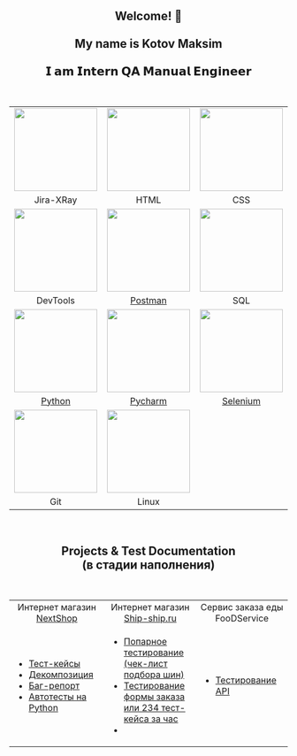 <h2 align="center">Welcome! 👋 <br /><br />My name is Kotov Maksim<br /><br />𝗜 𝗮𝗺 𝗜𝗻𝘁𝗲𝗿𝗻 𝗤𝗔 𝗠𝗮𝗻𝘂𝗮𝗹 𝗘𝗻𝗴𝗶𝗻𝗲𝗲𝗿</h2>
<br/>

<table>
  <tr align="center">
    <td width="330"><img src="https://user-images.githubusercontent.com/109822424/183246486-e24db2c9-8c57-4f8f-b7fc-35ad1949d48b.svg" width="150" height="150" />
</td>
    <td width="330"><img src="https://user-images.githubusercontent.com/109822424/183246501-72b2b0b3-0d5a-4fd0-8c71-58c243d8ae4f.svg" width="150" height="150" />
</td>
    <td width="330"><img src="https://user-images.githubusercontent.com/109822424/183246503-b0518ec7-22ee-44ed-b3c1-4b79d622bea7.svg" width="150" height="150" />
</td>
  </tr>
  <tr align="center">
    <td>Jira-XRay</td>
    <td>HTML</td>
    <td>CSS</td>
  </tr>
  <tr align="center">
    <td><img src="https://user-images.githubusercontent.com/109822424/183246507-233a6da4-8328-4289-8e63-b57275393fec.svg" width="150" height="150" />
</td>
    <td><a href="https://github.com/QA-KotovMaksim/Test-API"><img src="https://user-images.githubusercontent.com/109822424/183246519-3f1bde5f-6403-498e-8e0c-afec20898182.svg" width="150" height="150" /></a>
</td>
    <td><img src="https://user-images.githubusercontent.com/109822424/184120515-ce532ec6-3517-40fc-8a80-68f07dfc57e3.svg" width="150" height="150" />
</td>
  </tr>
  <tr align="center">
    <td>DevTools</td>
    <td><a href="https://github.com/QA-KotovMaksim/Test-API">Postman</a></td>
    <td>SQL</td>
  </tr>
  <tr align="center">
    <td><a href="https://github.com/GoelRengis/NextShop--QA-autotests"><img src="https://user-images.githubusercontent.com/109822424/183246581-44cf700c-352d-4fae-85d4-e84cd107dfd0.svg" width="150" height="150" /></a>
</td>
    <td><a href="https://github.com/GoelRengis/NextShop--QA-autotests"><img src="https://user-images.githubusercontent.com/109822424/183246585-a25a1265-3475-4995-a16c-c387315b82eb.svg" width="150" height="150" /></a>
</td>
    <td><a href="https://github.com/GoelRengis/NextShop--QA-autotests"><img src="https://user-images.githubusercontent.com/109822424/183246589-76a07d25-7027-4787-a695-1bc143fb65a8.svg" width="150" height="150" /></a>
</td>
  </tr>
  <tr align="center">
    <td><a href="https://github.com/GoelRengis/NextShop--QA-autotests">Python</a></td>
    <td><a href="https://github.com/GoelRengis/NextShop--QA-autotests">Pycharm</a></td>
    <td><a href="https://github.com/GoelRengis/NextShop--QA-autotests">Selenium</a></td>
  </tr>
  <tr align="center">
    <td><img src="https://user-images.githubusercontent.com/109822424/183246600-19806395-cc01-4515-8cda-8bc9eb57a86a.svg" width="150" height="150" />
</td>
    <td><img src="https://user-images.githubusercontent.com/109822424/183245165-116fa342-b89b-4bbb-a189-8c73ef9270ec.svg"/ width="150" height="150" /></td>
    <td></td>
  </tr>
  <tr align="center">
    <td>Git</td>
    <td>Linux</td>
    <td></td>
  </tr> 
</table>

<br />
<h2 align="center">Projects & Test Documentation<br />(в стадии наполнения)</h2>
<br />

<table>
  <tr align="center">
    <td width="330">Интернет магазин <br /><a href="http://test2.itcobra.ru" target="_blank">NextShop</a></td>
    <td width="330">Интернет магазин <br /><a href="http://ship-ship.ru" target="_blank">Ship-ship.ru</a></td>
    <td width="330">Сервис заказа еды <br />FooDService</td>
  </tr>
  <tr>
    <td>
      <ul>
        <li><a href="https://docs.google.com/spreadsheets/d/1qUo0ScKHAgT67WDG4hDPzP04x-JtYUwRDptPzjjVx2c/edit#gid=1137236165" target="_blank">Тест-кейсы</a></li>
        <li><a href="https://docs.google.com/spreadsheets/d/1qUo0ScKHAgT67WDG4hDPzP04x-JtYUwRDptPzjjVx2c/edit#gid=431469033" target="_blank">Декомпозиция</a></li>
        <li><a href="https://docs.google.com/spreadsheets/d/1qUo0ScKHAgT67WDG4hDPzP04x-JtYUwRDptPzjjVx2c/edit#gid=0" target="_blank">Баг-репорт</a></li>
        <li><a href="https://github.com/GoelRengis/NextShop--QA-autotests" target="_blank">Автотесты на Python</a></li>
      </ul>
    </td>
    <td>     
      <ul>
        <li><a href="https://docs.google.com/spreadsheets/d/1k1d_GBHS2oaLgCZuAN8YX_8sci9KjhnCVBvrlMW17FY/edit?usp=sharing" target="_blank">Попарное тестирование<br />(чек-лист подбора шин)</a></li>
        <li><a href="https://github.com/GoelRengis/234-test-case-in-one-hour">Тестирование формы заказа или 234 тест-кейса за час</a><li>
      </ul>    
      </td>
    <td>      
      <ul>
        <li><a href="https://github.com/QA-KotovMaksim/Test-API">Тестирование API</a></li>
      </ul>
      </td>
  </tr>  
</table>
